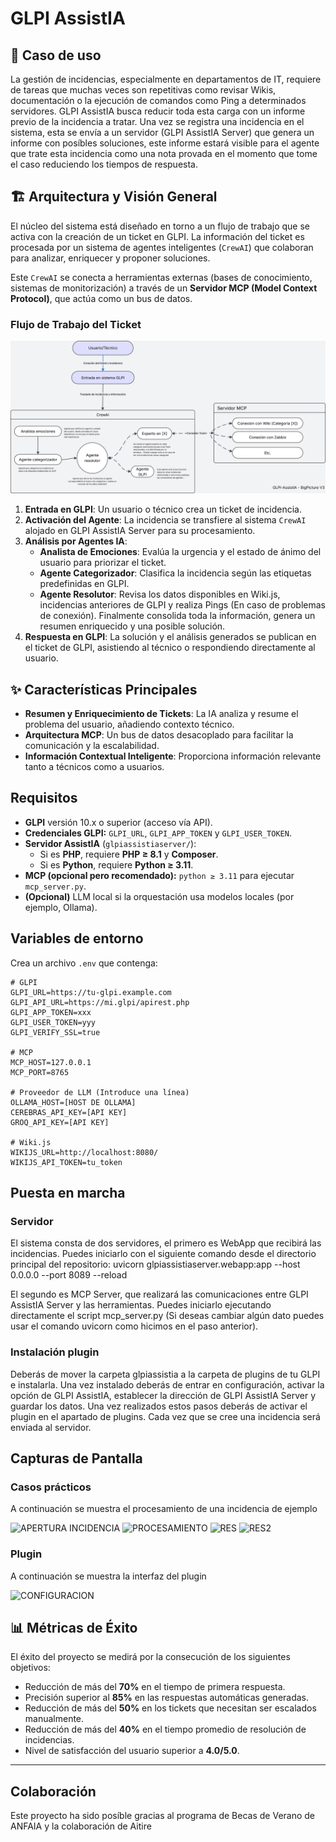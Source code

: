 # GLPI AssistIA
## 🎯 Caso de uso

La gestión de incidencias, especialmente en departamentos de IT, requiere de tareas que muchas veces son repetitivas como revisar Wikis, documentación o la ejecución de comandos como Ping a determinados servidores. GLPI AssistIA busca reducir toda esta carga con un informe previo de la incidencia a tratar. Una vez se registra una incidencia en el sistema, esta se envía a un servidor (GLPI AssistIA Server) que genera un informe con posíbles soluciones, este informe estará visible para el agente que trate esta incidencia como una nota provada en el momento que tome el caso reduciendo los tiempos de respuesta.

## 🏗️ Arquitectura y Visión General
El núcleo del sistema está diseñado en torno a un flujo de trabajo que se activa con la creación de un ticket en GLPI. La información del ticket es procesada por un sistema de agentes inteligentes (`CrewAI`) que colaboran para analizar, enriquecer y proponer soluciones.

Este `CrewAI` se conecta a herramientas externas (bases de conocimiento, sistemas de monitorización) a través de un **Servidor MCP (Model Context Protocol)**, que actúa como un bus de datos.

### Flujo de Trabajo del Ticket
![Diagrama de Arquitectura V3](https://raw.githubusercontent.com/ANFAIA/GLPI-AssistIA/c81ce359886bd2f5c9111d7a7446144947432ea3/docs/BigPicture%20V3.svg)

1.  **Entrada en GLPI**: Un usuario o técnico crea un ticket de incidencia.
2.  **Activación del Agente**: La incidencia se transfiere al sistema `CrewAI` alojado en GLPI AssistIA Server para su procesamiento.
3.  **Análisis por Agentes IA**:
      * **Analista de Emociones**: Evalúa la urgencia y el estado de ánimo del usuario para priorizar el ticket.
      * **Agente Categorizador**: Clasifica la incidencia según las etiquetas predefinidas en GLPI.
      * **Agente Resolutor**: Revisa los datos disponibles en Wiki.js, incidencias anteriores de GLPI y realiza Pings (En caso de problemas de conexión). Finalmente consolida toda la información, genera un resumen enriquecido y una posible solución.
4.  **Respuesta en GLPI**: La solución y el análisis generados se publican en el ticket de GLPI, asistiendo al técnico o respondiendo directamente al usuario.



## ✨ Características Principales

  * **Resumen y Enriquecimiento de Tickets**: La IA analiza y resume el problema del usuario, añadiendo contexto técnico.
  * **Arquitectura MCP**: Un bus de datos desacoplado para facilitar la comunicación y la escalabilidad.
  * **Información Contextual Inteligente**: Proporciona información relevante tanto a técnicos como a usuarios.

## Requisitos
- **GLPI** versión 10.x o superior (acceso vía API).
- **Credenciales GLPI:** `GLPI_URL`, `GLPI_APP_TOKEN` y `GLPI_USER_TOKEN`.
- **Servidor AssistIA** (`glpiassistiaserver/`):
  - Si es **PHP**, requiere **PHP ≥ 8.1** y **Composer**.
  - Si es **Python**, requiere **Python ≥ 3.11**.
- **MCP (opcional pero recomendado):** `python ≥ 3.11` para ejecutar `mcp_server.py`.
- **(Opcional)** LLM local si la orquestación usa modelos locales (por ejemplo, Ollama).



## Variables de entorno
Crea un archivo `.env` que contenga:

```env
# GLPI
GLPI_URL=https://tu-glpi.example.com
GLPI_API_URL=https://mi.glpi/apirest.php
GLPI_APP_TOKEN=xxx
GLPI_USER_TOKEN=yyy
GLPI_VERIFY_SSL=true

# MCP
MCP_HOST=127.0.0.1
MCP_PORT=8765

# Proveedor de LLM (Introduce una línea)
OLLAMA_HOST=[HOST DE OLLAMA]
CEREBRAS_API_KEY=[API KEY]
GROQ_API_KEY=[API KEY]

# Wiki.js
WIKIJS_URL=http://localhost:8080/
WIKIJS_API_TOKEN=tu_token
```

## Puesta en marcha
### Servidor
El sistema consta de dos servidores, el primero es WebApp que recibirá las incidencias. Puedes iniciarlo con el siguiente comando desde el directorio principal del repositorio:
uvicorn glpiassistiaserver.webapp:app --host 0.0.0.0 --port 8089 --reload

El segundo es MCP Server, que realizará las comunicaciones entre GLPI AssistIA Server y las herramientas. Puedes iniciarlo ejecutando directamente el script mcp_server.py (Si deseas cambiar algún dato puedes usar el comando uvicorn como hicimos en el paso anterior).

### Instalación plugin
Deberás de mover la carpeta glpiassistia a la carpeta de plugins de tu GLPI e instalarla. Una vez instalado deberás de entrar en configuración, activar la opción de GLPI AssistIA, establecer la dirección de GLPI AssistIA Server y guardar los datos. Una vez realizados estos pasos deberás de activar el plugin en el apartado de plugins. Cada vez que se cree una incidencia será enviada al servidor.

## Capturas de Pantalla
### Casos prácticos
A continuación se muestra el procesamiento de una incidencia de ejemplo

<img width="475.25" height="226.75" alt="APERTURA INCIDENCIA" src="https://github.com/user-attachments/assets/06465e4f-4ed0-4f21-8a60-67f224985b2a" />
<img width="421.25" height="196.5" alt="PROCESAMIENTO" src="https://github.com/user-attachments/assets/2547cee4-0c46-48ef-a622-03cb887ab306" />

<img width="475.5" height="228" alt="RES" src="https://github.com/user-attachments/assets/cbfadd07-f0a8-4314-9fbb-fb51cc9aae94" />
<img width="475.75" height="228" alt="RES2" src="https://github.com/user-attachments/assets/b2a81c28-b1f1-43b0-a075-8c82ee3dcdc6" />

### Plugin
A continuación se muestra la interfaz del plugin

<img width="475.5" height="226.75" alt="CONFIGURACION" src="https://github.com/user-attachments/assets/58d67305-c90a-48a0-8980-1af7b5af24fa" />


## 📊 Métricas de Éxito

El éxito del proyecto se medirá por la consecución de los siguientes objetivos:

  * Reducción de más del **70%** en el tiempo de primera respuesta.
  * Precisión superior al **85%** en las respuestas automáticas generadas.
  * Reducción de más del **50%** en los tickets que necesitan ser escalados manualmente.
  * Reducción de más del **40%** en el tiempo promedio de resolución de incidencias.
  * Nivel de satisfacción del usuario superior a **4.0/5.0**.
---
  ## Colaboración
  Este proyecto ha sido posíble gracias al programa de Becas de Verano de ANFAIA y la colaboración de Aitire
